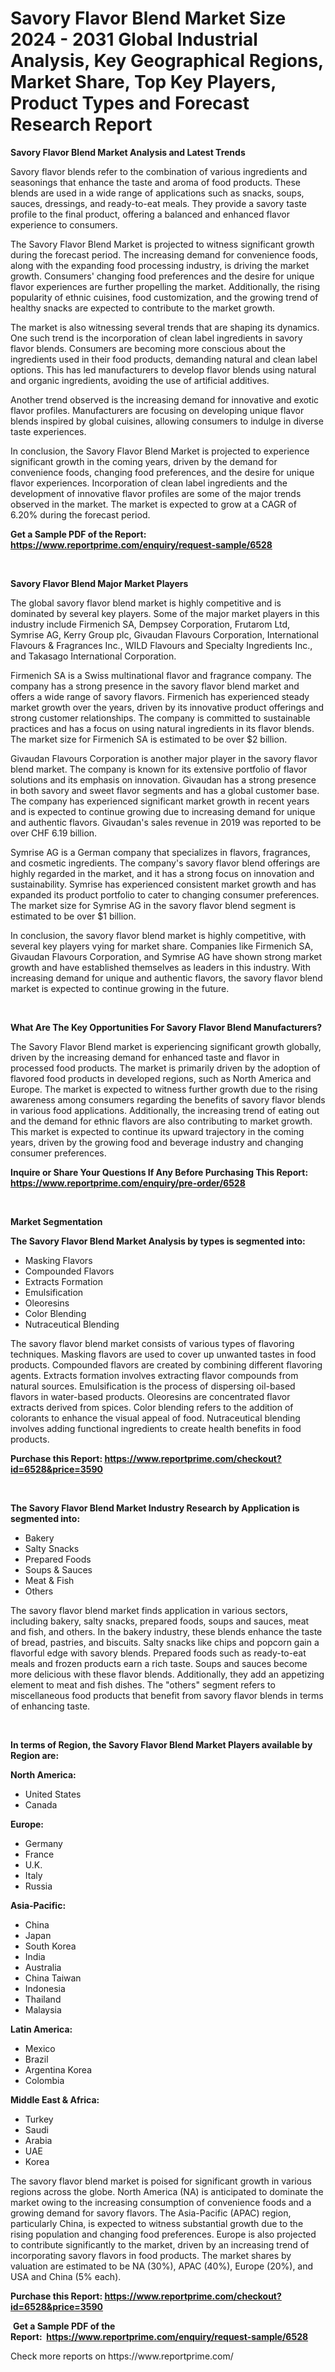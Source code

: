 <p><h1>Savory Flavor Blend Market Size 2024 - 2031 Global Industrial Analysis, Key Geographical Regions, Market Share, Top Key Players, Product Types and Forecast Research Report</h1></p><p><strong>Savory Flavor Blend Market Analysis and Latest Trends</strong></p>
<p><p>Savory flavor blends refer to the combination of various ingredients and seasonings that enhance the taste and aroma of food products. These blends are used in a wide range of applications such as snacks, soups, sauces, dressings, and ready-to-eat meals. They provide a savory taste profile to the final product, offering a balanced and enhanced flavor experience to consumers.</p><p>The Savory Flavor Blend Market is projected to witness significant growth during the forecast period. The increasing demand for convenience foods, along with the expanding food processing industry, is driving the market growth. Consumers' changing food preferences and the desire for unique flavor experiences are further propelling the market. Additionally, the rising popularity of ethnic cuisines, food customization, and the growing trend of healthy snacks are expected to contribute to the market growth.</p><p>The market is also witnessing several trends that are shaping its dynamics. One such trend is the incorporation of clean label ingredients in savory flavor blends. Consumers are becoming more conscious about the ingredients used in their food products, demanding natural and clean label options. This has led manufacturers to develop flavor blends using natural and organic ingredients, avoiding the use of artificial additives.</p><p>Another trend observed is the increasing demand for innovative and exotic flavor profiles. Manufacturers are focusing on developing unique flavor blends inspired by global cuisines, allowing consumers to indulge in diverse taste experiences.</p><p>In conclusion, the Savory Flavor Blend Market is projected to experience significant growth in the coming years, driven by the demand for convenience foods, changing food preferences, and the desire for unique flavor experiences. Incorporation of clean label ingredients and the development of innovative flavor profiles are some of the major trends observed in the market. The market is expected to grow at a CAGR of 6.20% during the forecast period.</p></p>
<p><strong>Get a Sample PDF of the Report:&nbsp; <a href="https://www.reportprime.com/enquiry/request-sample/6528">https://www.reportprime.com/enquiry/request-sample/6528</a></strong></p>
<p>&nbsp;</p>
<p><strong>Savory Flavor Blend Major Market Players</strong></p>
<p><p>The global savory flavor blend market is highly competitive and is dominated by several key players. Some of the major market players in this industry include Firmenich SA, Dempsey Corporation, Frutarom Ltd, Symrise AG, Kerry Group plc, Givaudan Flavours Corporation, International Flavours & Fragrances Inc., WILD Flavours and Specialty Ingredients Inc., and Takasago International Corporation.</p><p>Firmenich SA is a Swiss multinational flavor and fragrance company. The company has a strong presence in the savory flavor blend market and offers a wide range of savory flavors. Firmenich has experienced steady market growth over the years, driven by its innovative product offerings and strong customer relationships. The company is committed to sustainable practices and has a focus on using natural ingredients in its flavor blends. The market size for Firmenich SA is estimated to be over $2 billion.</p><p>Givaudan Flavours Corporation is another major player in the savory flavor blend market. The company is known for its extensive portfolio of flavor solutions and its emphasis on innovation. Givaudan has a strong presence in both savory and sweet flavor segments and has a global customer base. The company has experienced significant market growth in recent years and is expected to continue growing due to increasing demand for unique and authentic flavors. Givaudan's sales revenue in 2019 was reported to be over CHF 6.19 billion.</p><p>Symrise AG is a German company that specializes in flavors, fragrances, and cosmetic ingredients. The company's savory flavor blend offerings are highly regarded in the market, and it has a strong focus on innovation and sustainability. Symrise has experienced consistent market growth and has expanded its product portfolio to cater to changing consumer preferences. The market size for Symrise AG in the savory flavor blend segment is estimated to be over $1 billion.</p><p>In conclusion, the savory flavor blend market is highly competitive, with several key players vying for market share. Companies like Firmenich SA, Givaudan Flavours Corporation, and Symrise AG have shown strong market growth and have established themselves as leaders in this industry. With increasing demand for unique and authentic flavors, the savory flavor blend market is expected to continue growing in the future.</p></p>
<p>&nbsp;</p>
<p><strong>What Are The Key Opportunities For Savory Flavor Blend Manufacturers?</strong></p>
<p><p>The Savory Flavor Blend market is experiencing significant growth globally, driven by the increasing demand for enhanced taste and flavor in processed food products. The market is primarily driven by the adoption of flavored food products in developed regions, such as North America and Europe. The market is expected to witness further growth due to the rising awareness among consumers regarding the benefits of savory flavor blends in various food applications. Additionally, the increasing trend of eating out and the demand for ethnic flavors are also contributing to market growth. This market is expected to continue its upward trajectory in the coming years, driven by the growing food and beverage industry and changing consumer preferences.</p></p>
<p><strong>Inquire or Share Your Questions If Any Before Purchasing This Report: <a href="https://www.reportprime.com/enquiry/pre-order/6528">https://www.reportprime.com/enquiry/pre-order/6528</a></strong></p>
<p>&nbsp;</p>
<p><strong>Market Segmentation</strong></p>
<p><strong>The Savory Flavor Blend Market Analysis by types is segmented into:</strong></p>
<p><ul><li>Masking Flavors</li><li>Compounded Flavors</li><li>Extracts Formation</li><li>Emulsification</li><li>Oleoresins</li><li>Color Blending</li><li>Nutraceutical Blending</li></ul></p>
<p><p>The savory flavor blend market consists of various types of flavoring techniques. Masking flavors are used to cover up unwanted tastes in food products. Compounded flavors are created by combining different flavoring agents. Extracts formation involves extracting flavor compounds from natural sources. Emulsification is the process of dispersing oil-based flavors in water-based products. Oleoresins are concentrated flavor extracts derived from spices. Color blending refers to the addition of colorants to enhance the visual appeal of food. Nutraceutical blending involves adding functional ingredients to create health benefits in food products.</p></p>
<p><strong>Purchase this Report:&nbsp;<a href="https://www.reportprime.com/checkout?id=6528&price=3590">https://www.reportprime.com/checkout?id=6528&price=3590</a></strong></p>
<p>&nbsp;</p>
<p><strong>The Savory Flavor Blend Market Industry Research by Application is segmented into:</strong></p>
<p><ul><li>Bakery</li><li>Salty Snacks</li><li>Prepared Foods</li><li>Soups & Sauces</li><li>Meat & Fish</li><li>Others</li></ul></p>
<p><p>The savory flavor blend market finds application in various sectors, including bakery, salty snacks, prepared foods, soups and sauces, meat and fish, and others. In the bakery industry, these blends enhance the taste of bread, pastries, and biscuits. Salty snacks like chips and popcorn gain a flavorful edge with savory blends. Prepared foods such as ready-to-eat meals and frozen products earn a rich taste. Soups and sauces become more delicious with these flavor blends. Additionally, they add an appetizing element to meat and fish dishes. The "others" segment refers to miscellaneous food products that benefit from savory flavor blends in terms of enhancing taste.</p></p>
<p>&nbsp;</p>
<p><strong>In terms of Region, the Savory Flavor Blend Market Players available by Region are:</strong></p>
<p>
    <p> <strong> North America: </strong>
        <ul>
            <li>United States</li>
            <li>Canada</li>
        </ul>
        </p> 
    <p> <strong> Europe: </strong>
        <ul>
            <li>Germany</li>
            <li>France</li>
            <li>U.K.</li>
            <li>Italy</li>
            <li>Russia</li>
        </ul>
        </p> 
    <p> <strong> Asia-Pacific: </strong>
        <ul>
            <li>China</li>
            <li>Japan</li>
            <li>South Korea</li>
            <li>India</li>
            <li>Australia</li>
            <li>China Taiwan</li>
            <li>Indonesia</li>
            <li>Thailand</li>
            <li>Malaysia</li>
        </ul>
        </p> 
    <p> <strong> Latin America: </strong>
        <ul>
            <li>Mexico</li>
            <li>Brazil</li>
            <li>Argentina Korea</li>
            <li>Colombia</li>
        </ul>
        </p> 
    <p> <strong> Middle East & Africa: </strong>
        <ul>
            <li>Turkey</li>
            <li>Saudi</li>
            <li>Arabia</li>
            <li>UAE</li>
            <li>Korea</li>
        </ul>
    </p>
    </p>
<p><p>The savory flavor blend market is poised for significant growth in various regions across the globe. North America (NA) is anticipated to dominate the market owing to the increasing consumption of convenience foods and a growing demand for savory flavors. The Asia-Pacific (APAC) region, particularly China, is expected to witness substantial growth due to the rising population and changing food preferences. Europe is also projected to contribute significantly to the market, driven by an increasing trend of incorporating savory flavors in food products. The market shares by valuation are estimated to be NA (30%), APAC (40%), Europe (20%), and USA and China (5% each).</p></p>
<p><strong>Purchase this Report: <a href="https://www.reportprime.com/checkout?id=6528&price=3590">https://www.reportprime.com/checkout?id=6528&price=3590</a></strong></p>
<p>&nbsp;<strong>Get a Sample PDF of the Report:&nbsp;&nbsp;<a href="https://www.reportprime.com/enquiry/request-sample/6528">https://www.reportprime.com/enquiry/request-sample/6528</a></strong></p>
<p><strong></strong></p>
<p>Check more reports on https://www.reportprime.com/</p>